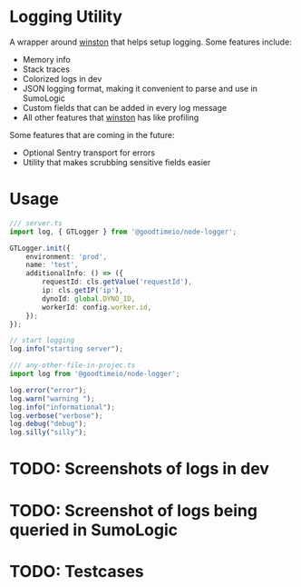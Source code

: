 # Logging Utility
A wrapper around [winston](https://www.npmjs.com/package/winston) that helps setup logging.
Some features include:
* Memory info
* Stack traces
* Colorized logs in dev
* JSON logging format, making it convenient to parse and use in SumoLogic
* Custom fields that can be added in every log message
* All other features that [winston](https://www.npmjs.com/package/winston) has like profiling

Some features that are coming in the future:
* Optional Sentry transport for errors
* Utility that makes scrubbing sensitive fields easier

# Usage
```ts
/// server.ts
import log, { GTLogger } from '@goodtimeio/node-logger';

GTLogger.init({
    environment: 'prod',
    name: 'test',
    additionalInfo: () => ({
        requestId: cls.getValue('requestId'),
        ip: cls.getIP('ip'),
        dynoId: global.DYNO_ID,
        workerId: config.worker.id,
    });
});

// start logging
log.info("starting server");
```

```ts
/// any-other-file-in-projec.ts
import log from '@goodtimeio/node-logger';

log.error("error");
log.warn("warning ");
log.info("informational");
log.verbose("verbose");
log.debug("debug");
log.silly("silly");
```

# TODO: Screenshots of logs in dev

# TODO: Screenshot of logs being queried in SumoLogic

# TODO: Testcases
